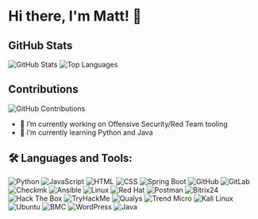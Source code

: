 # Hi there, I'm Matt! 👋

## GitHub Stats
![GitHub Stats](https://github-readme-stats.vercel.app/api?username=ZeMatt90&show_icons=true&theme=radical)
![Top Languages](https://github-readme-stats.vercel.app/api/top-langs/?username=ZeMatt90&layout=compact&theme=radical)

## Contributions
![GitHub Contributions](https://github-readme-streak-stats.herokuapp.com/?user=ZeMatt90&theme=radical)

- 🔭 I’m currently working on Offensive Security/Red Team tooling
- 🌱 I’m currently learning Python and Java
<!-- 👯 I’m looking to collaborate on ...
- 🤔 I’m looking for help with ...
- 💬 Ask me about ...
- 📫 How to reach me: ...
- 😄 Pronouns: ...
- ⚡ Fun fact: ...
-->

## 🛠️ Languages and Tools:
![Python](https://img.shields.io/badge/-Python-05122A?style=flat&logo=python)
![JavaScript](https://img.shields.io/badge/-JavaScript-05122A?style=flat&logo=javascript)
![HTML](https://img.shields.io/badge/-HTML-05122A?style=flat&logo=html5)
![CSS](https://img.shields.io/badge/-CSS-05122A?style=flat&logo=css3)
![Spring Boot](https://img.shields.io/badge/-Spring%20Boot-05122A?style=flat&logo=springboot)
![GitHub](https://img.shields.io/badge/-GitHub-05122A?style=flat&logo=github)
![GitLab](https://img.shields.io/badge/-GitLab-05122A?style=flat&logo=gitlab)
![Checkmk](https://img.shields.io/badge/-Checkmk-05122A?style=flat&logo=checkmk)
![Ansible](https://img.shields.io/badge/-Ansible-05122A?style=flat&logo=ansible)
![Linux](https://img.shields.io/badge/-Linux-05122A?style=flat&logo=linux)
![Red Hat](https://img.shields.io/badge/-Red%20Hat-05122A?style=flat&logo=redhat)
![Postman](https://img.shields.io/badge/-Postman-05122A?style=flat&logo=postman)
![Bitrix24](https://img.shields.io/badge/-Bitrix24-05122A?style=flat&logo=bitrix24)
![Hack The Box](https://img.shields.io/badge/-Hack%20The%20Box-05122A?style=flat&logo=hackthebox)
![TryHackMe](https://img.shields.io/badge/-TryHackMe-05122A?style=flat&logo=tryhackme)
![Qualys](https://img.shields.io/badge/-Qualys-05122A?style=flat&logo=qualys)
![Trend Micro](https://img.shields.io/badge/-Trend%20Micro-05122A?style=flat&logo=trendmicro)
![Kali Linux](https://img.shields.io/badge/-Kali%20Linux-05122A?style=flat&logo=kalilinux)
![Ubuntu](https://img.shields.io/badge/-Ubuntu-05122A?style=flat&logo=ubuntu)
![BMC](https://img.shields.io/badge/-BMC-05122A?style=flat&logo=bmcsoftware)
![WordPress](https://img.shields.io/badge/-WordPress-05122A?style=flat&logo=wordpress)
![Java](https://img.shields.io/badge/-Java-05122A?style=flat&logo=openjdk)





<!--
**ZeMatt90/ZeMatt90** is a ✨ _special_ ✨ repository because its `README.md` (this file) appears on your GitHub profile.

Here are some ideas to get you started:

- 🔭 I’m currently working on ...
- 🌱 I’m currently learning ...
- 👯 I’m looking to collaborate on ...
- 🤔 I’m looking for help with ...
- 💬 Ask me about ...
- 📫 How to reach me: ...
- 😄 Pronouns: ...
- ⚡ Fun fact: ...


![Profile Views](https://.com//?username=ZeMatt90&style=flat-square)

## 🚀 About Me
- 🔭 I’m currently working on [Your Project](https://github.com/YourProject)
- 🌱 I’m currently learning [Technology/Language]
- 👯 I’m looking to collaborate on [Project/Technology]
- 💬 Ask me about [Your Expertise]
- 📫 How to reach me: [Your Email](mailto:youremail@example.com)
- 😄 Pronouns: [Your Pronouns]
- ⚡ Fun fact: [A Fun Fact About You]


## 📊 GitHub Stats:
![Your GitHub Stats](https://github-readme-stats.vercel.app/api?username=ZeMatt90&show_icons=true&hide_border=true)
![Top Langs](https://github-readme-stats.vercel.app/api/top-langs/?username=ZeMatt90&layout=compact&hide_border=true)

## 📫 Connect with me:
[![LinkedIn](https://img.shields.io/badge/-LinkedIn-0A66C2?style=flat&logo=linkedin&logoColor=white)](https://www.linkedin.com/in/yourprofile)
[![Twitter](https://img.shields.io/badge/-Twitter-1DA1F2?style=flat&logo=twitter&logoColor=white)](https://twitter.com/yourprofile)
[![Instagram](https://img.shields.io/badge/-Instagram-E4405F?style=flat&logo=instagram&logoColor=white)](https://www.instagram.com/yourprofile)


-->
